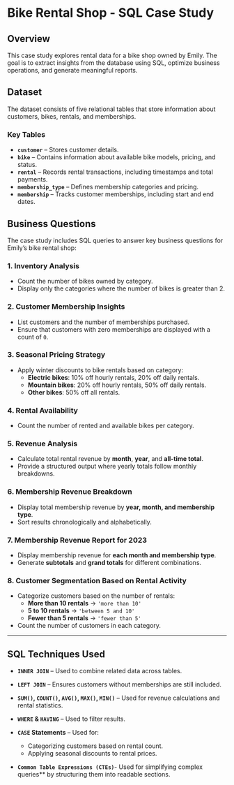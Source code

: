# Bike Rental Shop - SQL Case Study

## Overview
This case study explores rental data for a bike shop owned by Emily. The goal is to extract insights from the database using SQL, optimize business operations, and generate meaningful reports.

## Dataset
The dataset consists of five relational tables that store information about customers, bikes, rentals, and memberships.

### **Key Tables**
- **`customer`** – Stores customer details.
- **`bike`** – Contains information about available bike models, pricing, and status.
- **`rental`** – Records rental transactions, including timestamps and total payments.
- **`membership_type`** – Defines membership categories and pricing.
- **`membership`** – Tracks customer memberships, including start and end dates.

## Business Questions
The case study includes SQL queries to answer key business questions for Emily’s bike rental shop:

### **1. Inventory Analysis**
- Count the number of bikes owned by category.
- Display only the categories where the number of bikes is greater than 2.

### **2. Customer Membership Insights**
- List customers and the number of memberships purchased.
- Ensure that customers with zero memberships are displayed with a count of `0`.

### **3. Seasonal Pricing Strategy**
- Apply winter discounts to bike rentals based on category:
  - **Electric bikes**: 10% off hourly rentals, 20% off daily rentals.
  - **Mountain bikes**: 20% off hourly rentals, 50% off daily rentals.
  - **Other bikes**: 50% off all rentals.

### **4. Rental Availability**
- Count the number of rented and available bikes per category.

### **5. Revenue Analysis**
- Calculate total rental revenue by **month**, **year**, and **all-time total**.
- Provide a structured output where yearly totals follow monthly breakdowns.

### **6. Membership Revenue Breakdown**
- Display total membership revenue by **year, month, and membership type**.
- Sort results chronologically and alphabetically.

### **7. Membership Revenue Report for 2023**
- Display membership revenue for **each month and membership type**.
- Generate **subtotals** and **grand totals** for different combinations.

### **8. Customer Segmentation Based on Rental Activity**
- Categorize customers based on the number of rentals:
  - **More than 10 rentals** → `'more than 10'`
  - **5 to 10 rentals** → `'between 5 and 10'`
  - **Fewer than 5 rentals** → `'fewer than 5'`
- Count the number of customers in each category.

---

## SQL Techniques Used


- **`INNER JOIN`** – Used to combine related data across tables.
- **`LEFT JOIN`** – Ensures customers without memberships are still included.


- **`SUM()`, `COUNT()`, `AVG()`, `MAX()`, `MIN()`** – Used for revenue calculations and rental statistics.


- **`WHERE` & `HAVING`** – Used to filter results.
- **`CASE` Statements** – Used for:
  - Categorizing customers based on rental count.
  - Applying seasonal discounts to rental prices.

- **`Common Table Expressions (CTEs)`**- Used for simplifying complex queries** by structuring them into readable sections.


